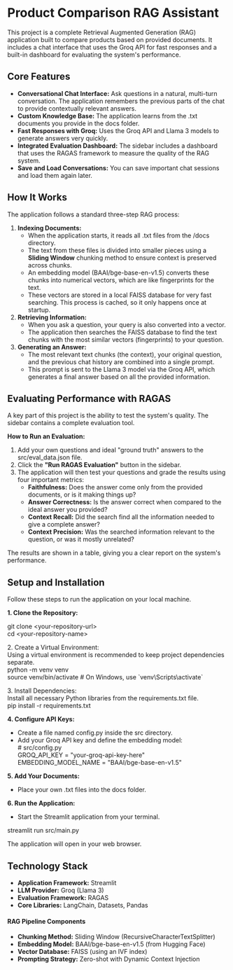 # **Product Comparison RAG Assistant**

This project is a complete Retrieval Augmented Generation (RAG) application built to compare products based on provided documents. It includes a chat interface that uses the Groq API for fast responses and a built-in dashboard for evaluating the system's performance.

## **Core Features**

* **Conversational Chat Interface:** Ask questions in a natural, multi-turn conversation. The application remembers the previous parts of the chat to provide contextually relevant answers.  
* **Custom Knowledge Base:** The application learns from the .txt documents you provide in the docs folder.  
* **Fast Responses with Groq:** Uses the Groq API and Llama 3 models to generate answers very quickly.  
* **Integrated Evaluation Dashboard:** The sidebar includes a dashboard that uses the RAGAS framework to measure the quality of the RAG system.  
* **Save and Load Conversations:** You can save important chat sessions and load them again later.

## **How It Works**

The application follows a standard three-step RAG process:

1. **Indexing Documents:**  
   * When the application starts, it reads all .txt files from the /docs directory.  
   * The text from these files is divided into smaller pieces using a **Sliding Window** chunking method to ensure context is preserved across chunks.  
   * An embedding model (BAAI/bge-base-en-v1.5) converts these chunks into numerical vectors, which are like fingerprints for the text.  
   * These vectors are stored in a local FAISS database for very fast searching. This process is cached, so it only happens once at startup.  
2. **Retrieving Information:**  
   * When you ask a question, your query is also converted into a vector.  
   * The application then searches the FAISS database to find the text chunks with the most similar vectors (fingerprints) to your question.  
3. **Generating an Answer:**  
   * The most relevant text chunks (the context), your original question, and the previous chat history are combined into a single prompt.  
   * This prompt is sent to the Llama 3 model via the Groq API, which generates a final answer based on all the provided information.

## **Evaluating Performance with RAGAS**

A key part of this project is the ability to test the system's quality. The sidebar contains a complete evaluation tool.

**How to Run an Evaluation:**

1. Add your own questions and ideal "ground truth" answers to the src/eval\_data.json file.  
2. Click the **"Run RAGAS Evaluation"** button in the sidebar.  
3. The application will then test your questions and grade the results using four important metrics:  
   * **Faithfulness:** Does the answer come only from the provided documents, or is it making things up?  
   * **Answer Correctness:** Is the answer correct when compared to the ideal answer you provided?  
   * **Context Recall:** Did the search find all the information needed to give a complete answer?  
   * **Context Precision:** Was the searched information relevant to the question, or was it mostly unrelated?

The results are shown in a table, giving you a clear report on the system's performance.

## **Setup and Installation**

Follow these steps to run the application on your local machine.

**1\. Clone the Repository:**

git clone \<your-repository-url\>  
cd \<your-repository-name\>

2\. Create a Virtual Environment:  
Using a virtual environment is recommended to keep project dependencies separate.  
python \-m venv venv  
source venv/bin/activate  \# On Windows, use \`venv\\Scripts\\activate\`

3\. Install Dependencies:  
Install all necessary Python libraries from the requirements.txt file.  
pip install \-r requirements.txt

**4\. Configure API Keys:**

* Create a file named config.py inside the src directory.  
* Add your Groq API key and define the embedding model:  
  \# src/config.py  
  GROQ\_API\_KEY \= "your-groq-api-key-here"  
  EMBEDDING\_MODEL\_NAME \= "BAAI/bge-base-en-v1.5"

**5\. Add Your Documents:**

* Place your own .txt files into the docs folder.

**6\. Run the Application:**

* Start the Streamlit application from your terminal.

streamlit run src/main.py

The application will open in your web browser.

## **Technology Stack**

* **Application Framework:** Streamlit  
* **LLM Provider:** Groq (Llama 3\)  
* **Evaluation Framework:** RAGAS  
* **Core Libraries:** LangChain, Datasets, Pandas

#### **RAG Pipeline Components**

* **Chunking Method:** Sliding Window (RecursiveCharacterTextSplitter)  
* **Embedding Model:** BAAI/bge-base-en-v1.5 (from Hugging Face)  
* **Vector Database:** FAISS (using an IVF index)  
* **Prompting Strategy:** Zero-shot with Dynamic Context Injection